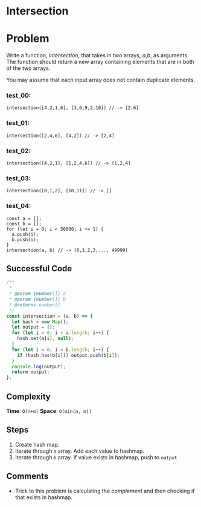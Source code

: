 # Intersection

# Problem

Write a function, *intersection*, that takes in two arrays, *a*,_b_, as arguments. The function should return a new array containing elements that are in both of the two arrays.

You may assume that each input array does not contain duplicate elements.

### test_00:

```
intersection([4,2,1,6], [3,6,9,2,10]) // -> [2,6]

```

### test_01:

```
intersection([2,4,6], [4,2]) // -> [2,4]

```

### test_02:

```
intersection([4,2,1], [1,2,4,6]) // -> [1,2,4]

```

### test_03:

```
intersection([0,1,2], [10,11]) // -> []

```

### test_04:

```
const a = [];
const b = [];
for (let i = 0; i < 50000; i += 1) {
  a.push(i);
  b.push(i);
}
intersection(a, b) // -> [0,1,2,3,..., 49999]

```

## Successful Code

```js
/**
 *
 * @param {number[]} a
 * @param {number[]} b
 * @returns number[]
 */
const intersection = (a, b) => {
  let hash = new Map();
  let output = [];
  for (let i = 0; i < a.length; i++) {
    hash.set(a[i], null);
  }
  for (let i = 0; i < b.length; i++) {
    if (hash.has(b[i])) output.push(b[i]);
  }
  console.log(output);
  return output;
};
```

## Complexity

**Time**: `O(n+m)`
**Space**: `O(min(n, m))`

## Steps

1. Create hash map.
2. Iterate through `a` array. Add each value to hashmap.
3. Iterate through `b` array. If value exists in hashmap, push to `output`

## Comments

- Trick to this problem is calculating the _complement_ and then checking if that exists in hashmap.
